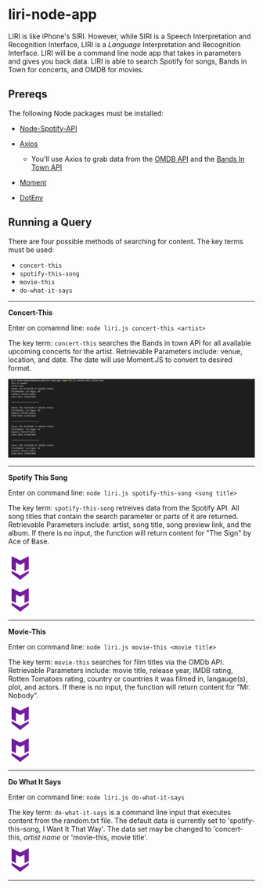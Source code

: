 # liri-node-app

LIRI is like iPhone's SIRI. However, while SIRI is a Speech Interpretation and Recognition Interface, LIRI is a _Language_ Interpretation and Recognition Interface. LIRI will be a command line node app that takes in parameters and gives you back data. LIRI is able to search Spotify for songs, Bands in Town for concerts, and OMDB for movies.
 

## Prereqs

The following Node packages must be installed: 

   * [Node-Spotify-API](https://www.npmjs.com/package/node-spotify-api)

   * [Axios](https://www.npmjs.com/package/axios)

     * You'll use Axios to grab data from the [OMDB API](http://www.omdbapi.com) and the [Bands In Town API](http://www.artists.bandsintown.com/bandsintown-api)

   * [Moment](https://www.npmjs.com/package/moment)

   * [DotEnv](https://www.npmjs.com/package/dotenv)
   

## Running a Query

There are four possible methods of searching for content. The key terms must be used:

  * `concert-this` 
  * `spotify-this-song`   
  * `movie-this`   
  * `do-what-it-says` 

***

**Concert-This**

Enter on comamnd line: `node liri.js concert-this <artist>`
 
The key term: `concert-this` searches the Bands in town API for all available upcoming concerts for the artist. Retrievable Parameters include: venue, location, and date. The date will use Moment.JS to convert to desired format. 

![Concert-This Demo](https://github.com/tuayang/liri-node-app/blob/master/images/concert-this.jpg?raw=true)




***

**Spotify This Song**

Enter on command line: `node liri.js spotify-this-song <song title>`
 
The key term: `spotify-this-song` retreives data from the Spotify API. All song titles that contain the search parameter or parts of it are returned. Retrievable Parameters include: artist, song title, song preview link, and the album. If there is no input, the function will return content for "The Sign" by Ace of Base. 

###

![alt text](https://github.com/adam-p/markdown-here/raw/master/src/common/images/icon48.png "Logo Title Text 1")

![alt text](https://github.com/adam-p/markdown-here/raw/master/src/common/images/icon48.png "Logo Title Text 1")

***

**Movie-This**

Enter on command line: `node liri.js movie-this <movie title>`
 
The key term: `movie-this` searches for film titles via the OMDb API. Retrievable Parameters include: movie title, release year, IMDB rating, Rotten Tomatoes rating, country or countries it was filmed in, langauge(s), plot, and actors. If there is no input, the function will return content for "Mr. Nobody".

![alt text](https://github.com/adam-p/markdown-here/raw/master/src/common/images/icon48.png "Logo Title Text 1")

![alt text](https://github.com/adam-p/markdown-here/raw/master/src/common/images/icon48.png "Logo Title Text 1")

***

**Do What It Says**

Enter on command line: `node liri.js do-what-it-says`

The key term: `do-what-it-says` is a command line input that executes content from the random.txt file. The default data is currently set to 'spotify-this-song, I Want It That Way'. The data set may be changed to 'concert-this, *artist name* or 'movie-this, movie title'. 

![alt text](https://github.com/adam-p/markdown-here/raw/master/src/common/images/icon48.png "Logo Title Text 1")

***
